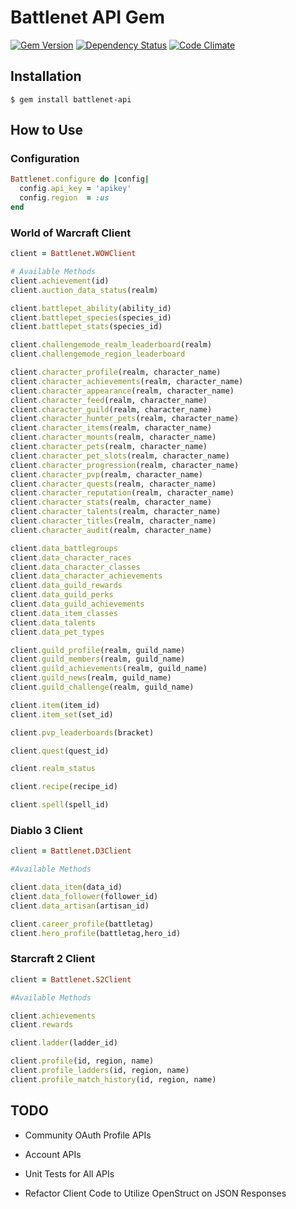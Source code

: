# Battlenet API Gem
[![Gem Version](https://badge.fury.io/rb/battlenet-api.svg)](http://badge.fury.io/rb/battlenet-api) [![Dependency Status](https://gemnasium.com/goodcodeguy/battlenet-api.svg)](https://gemnasium.com/goodcodeguy/battlenet-api) [![Code Climate](https://codeclimate.com/github/goodcodeguy/battlenet-api/badges/gpa.svg)](https://codeclimate.com/github/goodcodeguy/battlenet-api)

## Installation

`$ gem install battlenet-api`

## How to Use

### Configuration

````ruby
Battlenet.configure do |config|
  config.api_key = 'apikey'
  config.region  = :us
end
````

### World of Warcraft Client

````ruby
client = Battlenet.WOWClient

# Available Methods
client.achievement(id)
client.auction_data_status(realm)

client.battlepet_ability(ability_id)
client.battlepet_species(species_id)
client.battlepet_stats(species_id)

client.challengemode_realm_leaderboard(realm)
client.challengemode_region_leaderboard

client.character_profile(realm, character_name)
client.character_achievements(realm, character_name)
client.character_appearance(realm, character_name)
client.character_feed(realm, character_name)
client.character_guild(realm, character_name)
client.character_hunter_pets(realm, character_name)
client.character_items(realm, character_name)
client.character_mounts(realm, character_name)
client.character_pets(realm, character_name)
client.character_pet_slots(realm, character_name)
client.character_progression(realm, character_name)
client.character_pvp(realm, character_name)
client.character_quests(realm, character_name)
client.character_reputation(realm, character_name)
client.character_stats(realm, character_name)
client.character_talents(realm, character_name)
client.character_titles(realm, character_name)
client.character_audit(realm, character_name)

client.data_battlegroups
client.data_character_races
client.data_character_classes
client.data_character_achievements
client.data_guild_rewards
client.data_guild_perks
client.data_guild_achievements
client.data_item_classes
client.data_talents
client.data_pet_types

client.guild_profile(realm, guild_name)
client.guild_members(realm, guild_name)
client.guild_achievements(realm, guild_name)
client.guild_news(realm, guild_name)
client.guild_challenge(realm, guild_name)

client.item(item_id)
client.item_set(set_id)

client.pvp_leaderboards(bracket)

client.quest(quest_id)

client.realm_status

client.recipe(recipe_id)

client.spell(spell_id)

````

### Diablo 3 Client

````ruby
client = Battlenet.D3Client

#Available Methods

client.data_item(data_id)
client.data_follower(follower_id)
client.data_artisan(artisan_id)

client.career_profile(battletag)
client.hero_profile(battletag,hero_id)
````

### Starcraft 2 Client

````ruby
client = Battlenet.S2Client

#Available Methods

client.achievements
client.rewards

client.ladder(ladder_id)

client.profile(id, region, name)
client.profile_ladders(id, region, name)
client.profile_match_history(id, region, name)
````


## TODO

- Community OAuth Profile APIs
- Account APIs
- Unit Tests for All APIs

- Refactor Client Code to Utilize OpenStruct on JSON Responses
